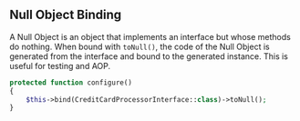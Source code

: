 ## Null Object Binding

A Null Object is an object that implements an interface but whose methods do nothing.
When bound with `toNull()`, the code of the Null Object is generated from the interface and bound to the generated instance.
This is useful for testing and AOP.

```php
protected function configure()
{
    $this->bind(CreditCardProcessorInterface::class)->toNull();
}
```

